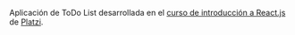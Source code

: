 Aplicación de ToDo List desarrollada en el [curso de introducción a React.js](http://platzi.com/cursos/react/ "curso de introducción a React.js") de [Platzi](http://platzi.com "Platzi").
